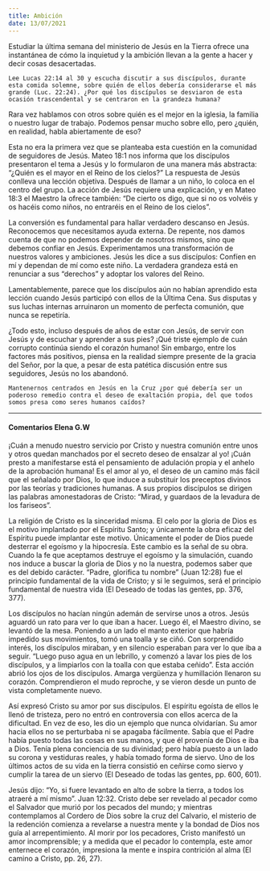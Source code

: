 ```yaml
---
title: Ambición
date: 13/07/2021
---
```


Estudiar la última semana del ministerio de Jesús en la Tierra ofrece una instantánea de cómo la inquietud y la ambición llevan a la gente a hacer y decir cosas desacertadas.

`Lee Lucas 22:14 al 30 y escucha discutir a sus discípulos, durante esta comida solemne, sobre quién de ellos debería considerarse el más grande (Luc. 22:24). ¿Por qué los discípulos se desviaron de esta ocasión trascendental y se centraron en la grandeza humana?`

Rara vez hablamos con otros sobre quién es el mejor en la iglesia, la familia o nuestro lugar de trabajo. Podemos pensar mucho sobre ello, pero ¿quién, en realidad, habla abiertamente de eso?

Esta no era la primera vez que se planteaba esta cuestión en la comunidad de seguidores de Jesús. Mateo 18:1 nos informa que los discípulos presentaron el tema a Jesús y lo formularon de una manera más abstracta: “¿Quién es el mayor en el Reino de los cielos?” La respuesta de Jesús conlleva una lección objetiva. Después de llamar a un niño, lo coloca en el centro del grupo. La acción de Jesús requiere una explicación, y en Mateo 18:3 el Maestro la ofrece también: “De cierto os digo, que si no os volvéis y os hacéis como niños, no entraréis en el Reino de los cielos”.

La conversión es fundamental para hallar verdadero descanso en Jesús. Reconocemos que necesitamos ayuda externa. De repente, nos damos cuenta de que no podemos depender de nosotros mismos, sino que debemos confiar en Jesús. Experimentamos una transformación de nuestros valores y ambiciones. Jesús les dice a sus discípulos: Confíen en mí y dependan de mí como este niño. La verdadera grandeza está en renunciar a sus “derechos” y adoptar los valores del Reino.

Lamentablemente, parece que los discípulos aún no habían aprendido esta lección cuando Jesús participó con ellos de la Última Cena. Sus disputas y sus luchas internas arruinaron un momento de perfecta comunión, que nunca se repetiría.

¿Todo esto, incluso después de años de estar con Jesús, de servir con Jesús y de escuchar y aprender a sus pies? ¡Qué triste ejemplo de cuán corrupto continúa siendo el corazón humano! Sin embargo, entre los factores más positivos, piensa en la realidad siempre presente de la gracia del Señor, por la que, a pesar de esta patética discusión entre sus seguidores, Jesús no los abandonó.

`Mantenernos centrados en Jesús en la Cruz ¿por qué debería ser un poderoso remedio contra el deseo de exaltación propia, del que todos somos presa como seres humanos caídos?`

---

#### Comentarios Elena G.W

¡Cuán a menudo nuestro servicio por Cristo y nuestra comunión entre unos y otros quedan manchados por el secreto deseo de ensalzar al yo! ¡Cuán presto a manifestarse está el pensamiento de adulación propia y el anhelo de la aprobación humana! Es el amor al yo, el deseo de un camino más fácil que el señalado por Dios, lo que induce a substituir los preceptos divinos por las teorías y tradiciones humanas. A sus propios discípulos se dirigen las palabras amonestadoras de Cristo: “Mirad, y guardaos de la levadura de los fariseos”.

La religión de Cristo es la sinceridad misma. El celo por la gloria de Dios es el motivo implantado por el Espíritu Santo; y únicamente la obra eficaz del Espíritu puede implantar este motivo. Únicamente el poder de Dios puede desterrar el egoísmo y la hipocresía. Este cambio es la señal de su obra. Cuando la fe que aceptamos destruye el egoísmo y la simulación, cuando nos induce a buscar la gloria de Dios y no la nuestra, podemos saber que es del debido carácter. “Padre, glorifica tu nombre” (Juan 12:28) fue el principio fundamental de la vida de Cristo; y si le seguimos, será el principio fundamental de nuestra vida (El Deseado de todas las gentes, pp. 376, 377).

Los discípulos no hacían ningún ademán de servirse unos a otros. Jesús aguardó un rato para ver lo que iban a hacer. Luego él, el Maestro divino, se levantó de la mesa. Poniendo a un lado el manto exterior que habría impedido sus movimientos, tomó una toalla y se ciñó. Con sorprendido interés, los discípulos miraban, y en silencio esperaban para ver lo que iba a seguir. “Luego puso agua en un lebrillo, y comenzó a lavar los pies de los discípulos, y a limpiarlos con la toalla con que estaba ceñido”. Esta acción abrió los ojos de los discípulos. Amarga vergüenza y humillación llenaron su corazón. Comprendieron el mudo reproche, y se vieron desde un punto de vista completamente nuevo.

Así expresó Cristo su amor por sus discípulos. El espíritu egoísta de ellos le llenó de tristeza, pero no entró en controversia con ellos acerca de la dificultad. En vez de eso, les dio un ejemplo que nunca olvidarían. Su amor hacia ellos no se perturbaba ni se apagaba fácilmente. Sabía que el Padre había puesto todas las cosas en sus manos, y que él provenía de Dios e iba a Dios. Tenía plena conciencia de su divinidad; pero había puesto a un lado su corona y vestiduras reales, y había tomado forma de siervo. Uno de los últimos actos de su vida en la tierra consistió en ceñirse como siervo y cumplir la tarea de un siervo (El Deseado de todas las gentes, pp. 600, 601).

Jesús dijo: “Yo, si fuere levantado en alto de sobre la tierra, a todos los atraeré a mí mismo”. Juan 12:32. Cristo debe ser revelado al pecador como el Salvador que murió por los pecados del mundo; y mientras contemplamos al Cordero de Dios sobre la cruz del Calvario, el misterio de la redención comienza a revelarse a nuestra mente y la bondad de Dios nos guía al arrepentimiento. Al morir por los pecadores, Cristo manifestó un amor incomprensible; y a medida que el pecador lo contempla, este amor enternece el corazón, impresiona la mente e inspira contrición al alma (El camino a Cristo, pp. 26, 27).